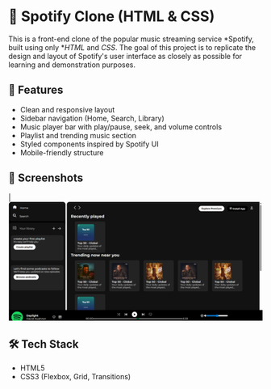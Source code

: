 # 🎵 Spotify Clone (HTML & CSS)

This is a front-end clone of the popular music streaming service *Spotify, built using only **HTML* and *CSS*. The goal of this project is to replicate the design and layout of Spotify's user interface as closely as possible for learning and demonstration purposes.

## 🚀 Features

- Clean and responsive layout
- Sidebar navigation (Home, Search, Library)
- Music player bar with play/pause, seek, and volume controls
- Playlist and trending music section
- Styled components inspired by Spotify UI
- Mobile-friendly structure

## 📸 Screenshots

| ![Home](https://github.com/Sudeshj9797/Spotify-clone/blob/main/snapshoot%20of%20spotify%20clone.png) 

## 🛠 Tech Stack

- HTML5
- CSS3 (Flexbox, Grid, Transitions)
